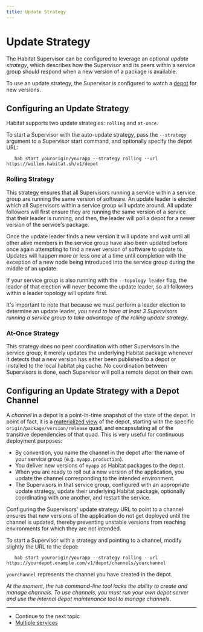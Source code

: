 ```yaml
---
title: Update Strategy
---
```


# Update Strategy

The Habitat Supervisor can be configured to leverage an optional _update strategy_, which describes how the Supervisor and its peers within a service group should respond when a new version of a package is available.

To use an update strategy, the Supervisor is configured to watch a [depot](/docs/concepts-depot) for new versions.

## Configuring an Update Strategy

Habitat supports two update strategies: `rolling` and `at-once`.

To start a Supervisor with the auto-update strategy, pass the `--strategy` argument to a Supervisor start command, and optionally specify the depot URL:

       hab start yourorigin/yourapp --strategy rolling --url https://willem.habitat.sh/v1/depot

### Rolling Strategy

This strategy ensures that all Supervisors running a service within a service group are running the same version of software. An update leader is elected which all Supervisors within a service group will update around. All update followers will first ensure they are running the same version of a service that their leader is running, and then, the leader will poll a depot for a newer version of the service's package.

Once the update leader finds a new version it will update and wait until all other alive members in the service group have also been updated before once again attempting to find a newer version of software to update to. Updates will happen more or less one at a time until completion with the exception of a new node being introduced into the service group during the middle of an update.

If your service group is also running with the `--topology leader` flag, the leader of that election will never become the update leader, so all followers within a leader topology will update first.

It's important to note that because we must perform a leader election to determine an update leader, *you need to have at least 3 Supervisors running a service group to take advantage of the rolling update strategy*.

### At-Once Strategy

This strategy does no peer coordination with other Supervisors in the service group; it merely updates the underlying Habitat package whenever it detects that a new version has either been published to a depot or installed to the local habitat `pkg` cache. No coordination between Supervisors is done, each Supervisor will poll a remote depot on their own.

## Configuring an Update Strategy with a Depot Channel

A _channel_ in a depot is a point-in-time snapshot of the state of the depot. In point of fact, it is a [materialized view](https://en.wikipedia.org/wiki/Materialized_view) of the depot, starting with the specific `origin/package/version/release` quad, and encapsulating all of the transitive dependencies of that quad. This is very useful for continuous deployment purposes:

* By convention, you name the channel in the depot after the name of your service group (e.g. `myapp.production`).
* You deliver new versions of `myapp` as Habitat packages to the depot.
* When you are ready to roll out a new version of the application, you update the channel corresponding to the intended environment.
* The Supervisors in that service group, configured with an appropriate update strategy, update their underlying Habitat package, optionally coordinating with one another, and restart the service.

Configuring the Supervisors'  update strategy URL to point to a channel ensures that new versions of the application do not get deployed until the channel is updated, thereby preventing unstable versions from reaching environments for which they are not intended.

To start a Supervisor with a strategy and pointing to a channel, modify slightly the URL to the depot:

       hab start yourorigin/yourapp --strategy rolling --url https://yourdepot.example.com/v1/depot/channels/yourchannel

`yourchannel` represents the channel you have created in the depot.

_At the moment, the `hab` command-line tool lacks the ability to create and manage channels. To use channels, you must run your own depot server and use the internal depot maintenance tool to manage channels_.

<hr>
<ul class="main-content--link-nav">
  <li>Continue to the next topic</li>
  <li><a href="/docs/run-packages-multiple-services">Multiple services</a></li>
</ul>

